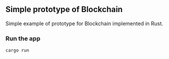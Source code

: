 
## Simple prototype of Blockchain
Simple example of prototype for Blockchain implemented in Rust.

### Run the app
```
cargo run
```

